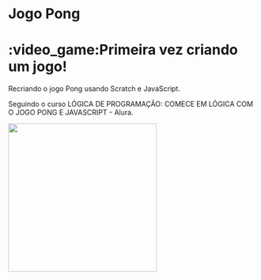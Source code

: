 # Jogo Pong


<h1> :video_game:Primeira vez criando um jogo!</h1>

Recriando o jogo Pong usando Scratch e  JavaScript.

Seguindo o curso LÓGICA DE PROGRAMAÇÃO: COMECE EM LÓGICA COM O JOGO PONG E JAVASCRIPT - Alura.


<img src="https://github.com/Raquel-Moura/Jogo_Pong/assets/111471780/a0ce14a7-93f7-4093-8742-55d1083d663b.gif" width="300px">

<br>


<!--<img src="https://github.com/Raquel-Moura/Jogo_Pong/assets/111471780/9533326a-0303-4990-899a-22d2749dddb4.png" width="500px">
<img src="https://github.com/Raquel-Moura/Jogo_Pong/assets/111471780/3a6196e8-bf44-4878-a83b-6688ece008a9png" width="500px">-->
